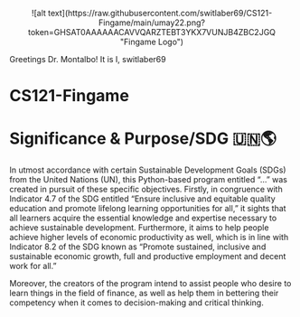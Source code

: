 
<p align="center">
  ![alt text](https://raw.githubusercontent.com/switlaber69/CS121-Fingame/main/umay22.png?token=GHSAT0AAAAAACAVVQARZTEBT3YKX7VUNJB4ZBC2JGQ "Fingame Logo")

Greetings Dr. Montalbo! It is I, switlaber69

  # CS121-Fingame
  
  
 # Significance & Purpose/SDG 🇺🇳🌎


<p> In utmost accordance with certain Sustainable Development Goals (SDGs) from the United Nations (UN), this Python-based program entitled “…” was created in pursuit of these specific objectives. Firstly, in congruence with Indicator 4.7 of the SDG entitled “Ensure inclusive and equitable quality education and promote lifelong learning opportunities for all,” it sights that all learners acquire the essential knowledge and expertise necessary to achieve sustainable development. Furthermore, it aims to help people achieve higher levels of economic productivity as well, which is in line with Indicator 8.2 of the SDG known as “Promote sustained, inclusive and sustainable economic growth, full and productive employment and decent work for all.” </p>
        <p> Moreover, the creators of the program intend to assist people who desire to learn things in the field of finance, as well as help them in bettering their competency when it comes to decision-making and critical thinking. </p>

